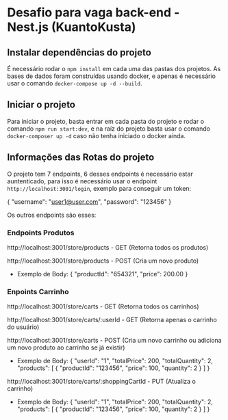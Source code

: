 # Desafio para vaga back-end - Nest.js (KuantoKusta)

## Instalar dependências do projeto
É necessário rodar o `npm install` em cada uma das pastas dos projetos. As bases de dados foram construídas usando docker, e apenas é necessário usar o comando `docker-compose up -d --build`.

## Iniciar o projeto
Para iniciar o projeto, basta entrar em cada pasta do projeto e rodar o comando `npm run start:dev`, e na raíz do projeto basta usar o comando `docker-composer up -d` caso não tenha iniciado o docker ainda.

## Informações das Rotas do projeto
O projeto tem 7 endpoints, 6 desses endpoints é necessário estar auntenticado, para isso é necessário usar o endpoint `http://localhost:3001/login`, exemplo para conseguir um token:

{
    "username": "user1@user.com",
    "password": "123456"
}

Os outros endpoints são esses:

### Endpoints Produtos
http://localhost:3001/store/products - GET (Retorna todos os produtos)

http://localhost:3001/store/products - POST (Cria um novo produto)
 - Exemplo de Body:
 {
    "productId": "654321",
    "price": 200.00
 }

### Enpoints Carrinho
http://localhost:3001/store/carts - GET (Retorna todos os carrinhos)

http://localhost:3001/store/carts/:userId - GET (Retorna apenas o carrinho do usuário)

http://localhost:3001/store/carts - POST (Cria um novo carrinho ou adiciona um novo produto ao carrinho se já existir)
 - Exemplo de Body:
 {
    "userId": "1",
    "totalPrice": 200,
    "totalQuantity": 2,
    "products": [
        {
            "productId": "123456",
            "price": 100,
            "quantity": 2
        }
    ]
 }

http://localhost:3001/store/carts/:shoppingCartId - PUT (Atualiza o carrinho)
 - Exemplo de Body:
 {
    "userId": "1",
    "totalPrice": 200,
    "totalQuantity": 2,
    "products": [
        {
            "productId": "123456",
            "price": 100,
            "quantity": 2
        }
    ]
 }